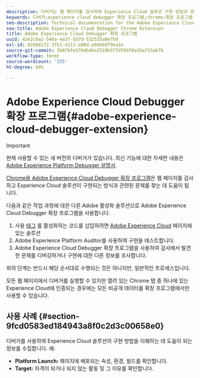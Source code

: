 ```yaml
---
description: 디버거는 웹 페이지를 검사하여 Experience Cloud 솔루션 구현 방법과 관련된 문제를 찾는 데 도움을 줍니다.
keywords: 디버거;experience cloud debugger 확장 프로그램;chrome;확장 프로그램
seo-description: Technical documentation for the Adobe Experience Cloud Debugger Chrome Extension - examine your web pages and understand problems with your Experience Cloud solution mplementations
seo-title: Adobe Experience Cloud Debugger Chrome Extension
title: Adobe Experience Cloud Debugger 확장 프로그램
uuid: 42e2c8a2-548a-4a3f-b57d-532535a0e7b9
exl-id: 02d88172-3fb1-4111-a80d-e9d46df9ea1e
source-git-commit: 3b07bfe5764b46a2510b577df8978a35a753ab7b
workflow-type: tm+mt
source-wordcount: '255'
ht-degree: 84%

---
```


# Adobe Experience Cloud Debugger 확장 프로그램{#adobe-experience-cloud-debugger-extension}

>[!IMPORTANT]
>
>현재 사용할 수 있는 새 버전의 디버거가 있습니다. 최신 기능에 대한 자세한 내용은 [Adobe Experience Platform Debugger 설명서](../debugger2/experience-cloud-debugger.md).

[Chrome용 Adobe Experience Cloud Debugger 확장 프로그램](https://chrome.google.com/webstore/detail/adobe-experience-platform/bfnnokhpnncpkdmbokanobigaccjkpob)은 웹 페이지를 검사하고 Experience Cloud 솔루션이 구현되는 방식과 관련된 문제를 찾는 데 도움이 됩니다.

다음과 같은 작업 과정에 대한 다른 Adobe 활성화 솔루션으로 Adobe Experience Cloud Debugger 확장 프로그램을 사용합니다.

1. 사용 [태그](https://experienceleague.adobe.com/docs/launch/using/home.html?lang=ko-KR) 를 활성화하는 코드를 삽입하려면 [Adobe Experience Cloud](https://experienceleague.adobe.com/docs/home.html) 페이지에 있는 솔루션
1. Adobe Experience Platform Auditor를 사용하여 구현을 테스트합니다.
1. Adobe Experience Cloud Debugger 확장 프로그램을 사용하여 감사에서 발견한 문제를 디버깅하거나 구현에 대한 다른 정보를 조사합니다.

위의 단계는 반드시 해당 순서대로 수행되는 것은 아니지만, 일반적인 프로세스입니다.

모든 웹 페이지에서 디버거를 실행할 수 있지만 열려 있는 Chrome 탭 중 하나에 있는 Experience Cloud에 인증되는 경우에는 모든 비공개 데이터를 확장 프로그램에서만 사용할 수 있습니다.

## 사용 사례 {#section-9fcd0583ed184943a8f0c2d3c00658e0}

디버거를 사용하여 Experience Cloud 솔루션의 구현 방법을 이해하는 데 도움이 되는 정보를 수집합니다. 예:

* **Platform Launch:** 페이지에 배포되는 속성, 환경, 빌드를 확인합니다.
* **Target:** 자격이 되거나 되지 않는 활동 및 그 이유를 확인합니다.
